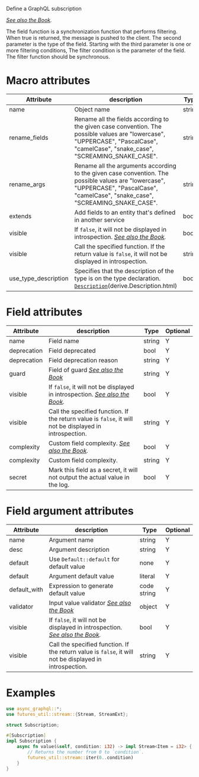 Define a GraphQL subscription

*[See also the Book](https://async-graphql.github.io/async-graphql/en/subscription.html).*

The field function is a synchronization function that performs filtering. When true is returned, the message is pushed to the client.
The second parameter is the type of the field.
Starting with the third parameter is one or more filtering conditions, The filter condition is the parameter of the field.
The filter function should be synchronous.

# Macro attributes

| Attribute     | description               | Type     | Optional |
|---------------|---------------------------|----------|----------|
| name          | Object name               | string   | Y        |
| rename_fields | Rename all the fields according to the given case convention. The possible values are "lowercase", "UPPERCASE", "PascalCase", "camelCase", "snake_case", "SCREAMING_SNAKE_CASE".| string   | Y        |
| rename_args   | Rename all the arguments according to the given case convention. The possible values are "lowercase", "UPPERCASE", "PascalCase", "camelCase", "snake_case", "SCREAMING_SNAKE_CASE".| string   | Y        |
| extends       | Add fields to an entity that's defined in another service | bool | Y |
| visible       | If `false`, it will not be displayed in introspection. *[See also the Book](https://async-graphql.github.io/async-graphql/en/visibility.html).* | bool | Y |
| visible       | Call the specified function. If the return value is `false`, it will not be displayed in introspection. | string | Y |
| use_type_description | Specifies that the description of the type is on the type declaration. [`Description`]()(derive.Description.html) | bool | Y |

# Field attributes

| Attribute   | description               | Type     | Optional |
|-------------|---------------------------|----------|----------|
| name        | Field name                | string   | Y        |
| deprecation | Field deprecated          | bool     | Y        |
| deprecation | Field deprecation reason  | string   | Y        |
| guard         | Field of guard *[See also the Book](https://async-graphql.github.io/async-graphql/en/field_guard.html)*            | string | Y        |
| visible       | If `false`, it will not be displayed in introspection. *[See also the Book](https://async-graphql.github.io/async-graphql/en/visibility.html).* | bool | Y |
| visible       | Call the specified function. If the return value is `false`, it will not be displayed in introspection. | string | Y |
| complexity    | Custom field complexity. *[See also the Book](https://async-graphql.github.io/async-graphql/en/depth_and_complexity.html).*                 | bool        | Y        |
| complexity    | Custom field complexity.                 | string      | Y        |
| secret       | Mark this field as a secret, it will not output the actual value in the log. | bool | Y |

# Field argument attributes

| Attribute    | description                              | Type        | Optional |
|--------------|------------------------------------------|------------ |----------|
| name         | Argument name                            | string      | Y        |
| desc         | Argument description                     | string      | Y        |
| default      | Use `Default::default` for default value | none        | Y        |
| default      | Argument default value                   | literal     | Y        |
| default_with | Expression to generate default value     | code string | Y        |
| validator    | Input value validator *[See also the Book](https://async-graphql.github.io/async-graphql/en/input_value_validators.html)*                   | object | Y        |
| visible       | If `false`, it will not be displayed in introspection. *[See also the Book](https://async-graphql.github.io/async-graphql/en/visibility.html).* | bool | Y |
| visible       | Call the specified function. If the return value is `false`, it will not be displayed in introspection. | string | Y |

# Examples

```rust
use async_graphql::*;
use futures_util::stream::{Stream, StreamExt};

struct Subscription;

#[Subscription]
impl Subscription {
    async fn value(&self, condition: i32) -> impl Stream<Item = i32> {
        // Returns the number from 0 to `condition`.
        futures_util::stream::iter(0..condition)
    }
}
```
